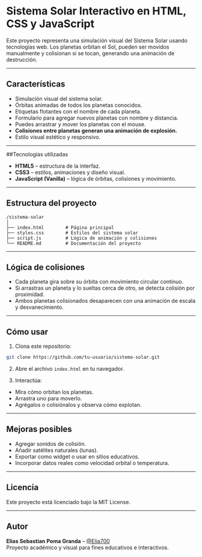 # Sistema Solar Interactivo en HTML, CSS y JavaScript

Este proyecto representa una simulación visual del Sistema Solar usando tecnologías web. Los planetas orbitan el Sol, pueden ser movidos manualmente y colisionan si se tocan, generando una animación de destrucción.

---

## Características

- Simulación visual del sistema solar.
- Órbitas animadas de todos los planetas conocidos.
- Etiquetas flotantes con el nombre de cada planeta.
- Formulario para agregar nuevos planetas con nombre y distancia.
- Puedes arrastrar y mover los planetas con el mouse.
- **Colisiones entre planetas generan una animación de explosión.**
- Estilo visual estético y responsivo.

---
##Tecnologías utilizadas

- **HTML5** – estructura de la interfaz.
- **CSS3** – estilos, animaciones y diseño visual.
- **JavaScript (Vanilla)** – lógica de órbitas, colisiones y movimiento.

---

## Estructura del proyecto

```
/sistema-solar
│
├── index.html        # Página principal
├── styles.css        # Estilos del sistema solar
├── script.js         # Lógica de animación y colisiones
└── README.md         # Documentación del proyecto
```

---

## Lógica de colisiones

- Cada planeta gira sobre su órbita con movimiento circular continuo.
- Si arrastras un planeta y lo sueltas cerca de otro, se detecta colisión por proximidad.
- Ambos planetas colisionados desaparecen con una animación de escala y desvanecimiento.

---

## Cómo usar

1. Clona este repositorio:

```bash
git clone https://github.com/tu-usuario/sistema-solar.git
```

2. Abre el archivo `index.html` en tu navegador.

3. Interactúa:

- Mira cómo orbitan los planetas.
- Arrastra uno para moverlo.
- Agrégalos o colisiónalos y observa cómo explotan.

---

## Mejoras posibles

- Agregar sonidos de colisión.
- Añadir satélites naturales (lunas).
- Exportar como widget o usar en sitios educativos.
- Incorporar datos reales como velocidad orbital o temperatura.

---

## Licencia

Este proyecto está licenciado bajo la MIT License.

---

## Autor

**Elias Sebastian Poma Granda** – [@Elia700](https://github.com/Elia700)  
Proyecto académico y visual para fines educativos e interactivos.
